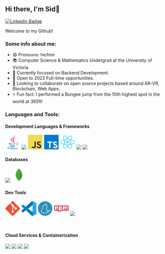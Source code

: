 ## Hi there, I'm Sid👋

[![Linkedin Badge](https://img.shields.io/badge/Siddharth%20Pathak-0e76a8?style=flat-square&logo=Linkedin&logoColor=white)](https://linkedin.com/in//siddharthanilpathak/)

Welcome to my Github!

### Some info about me:
- 😄  Pronouns: he/him
- 📚  Computer Science & Mathematics Undergrad at the University of Victoria
- 🚀  Currently focused on Backend Development.
- 🏢  Open to 2022 Full-time opportunities. 
- 👯  Looking to collaborate on open source projects based around AR-VR, Blockchain, Web Apps.
- ⚡   Fun fact: I performed a Bungee jump from the 10th highest spot in the world at 365ft!


<!--
[![Top Langs](https://github-readme-stats.vercel.app/api/top-langs/?username=siddharthpk)](https://github.com/anuraghazra/github-readme-stats)
-->

### Languages and Tools:

#### Development Languages & Frameworks

<code><img height="48" src="https://raw.githubusercontent.com/devicons/devicon/master/icons/java/java-original.svg"></code>
<code><img height="48" src="https://www.vectorlogo.zone/logos/python/python-icon.svg"></code>
<code><img height="48" src="https://raw.githubusercontent.com/devicons/devicon/master/icons/javascript/javascript-original.svg" /></code>
<code><img height="48" src="https://raw.githubusercontent.com/devicons/devicon/master/icons/typescript/typescript-original.svg"></code>
<code><img height="48" src="https://raw.githubusercontent.com/devicons/devicon/master/icons/react/react-original.svg"></code>
<code><img height="48" src="https://www.vectorlogo.zone/logos/nodejs/nodejs-icon.svg"></code>
<code><img height="48" src="https://www.vectorlogo.zone/logos/expressjs/expressjs-ar21.svg"></code>


#### Databases


<code><img height="48" src="https://www.vectorlogo.zone/logos/postgresql/postgresql-icon.svg"></code>
<code><img height="48" src="https://raw.githubusercontent.com/devicons/devicon/master/icons/mongodb/mongodb-original.svg"></code>


#### Dev Tools

<code><img height="48" src="https://raw.githubusercontent.com/devicons/devicon/master/icons/git/git-original.svg"></code>
<code><img height="48" src="https://raw.githubusercontent.com/github/explore/80688e429a7d4ef2fca1e82350fe8e3517d3494d/topics/visual-studio-code/visual-studio-code.png"></code>
<code><img height="48" src="https://raw.githubusercontent.com/devicons/devicon/master/icons/yarn/yarn-original.svg"></code>
<code><img height="48" src="https://raw.githubusercontent.com/devicons/devicon/master/icons/npm/npm-original-wordmark.svg"></code>
<code><img height="48" src="https://www.vectorlogo.zone/logos/getpostman/getpostman-icon.svg"></code>

<br />

#### Cloud Services & Containerization

<code><img height="48" src="https://www.vectorlogo.zone/logos/heroku/heroku-icon.svg"></code>
<code><img height="48" src="https://www.vectorlogo.zone/logos/docker/docker-tile.svg"></code>
<code><img height="48" src="https://www.vectorlogo.zone/logos/microsoft_azure/microsoft_azure-icon.svg"></code>
<code><img height="48" src="https://www.vectorlogo.zone/logos/amazon_aws/amazon_aws-icon.svg"></code>


<br />
